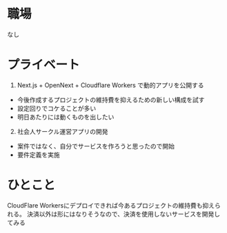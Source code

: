 # 職場
なし  

# プライベート
1. Next.js + OpenNext + Cloudflare Workers で動的アプリを公開する
 - 今後作成するプロジェクトの維持費を抑えるための新しい構成を試す
 - 設定回りでコケることが多い
 - 明日あたりには動くものを出したい
2. 社会人サークル運営アプリの開発
 - 案件ではなく、自分でサービスを作ろうと思ったので開始
 - 要件定義を実施

# ひとこと
CloudFlare Workersにデプロイできれば今あるプロジェクトの維持費も抑えられる。
決済以外は形にはなりそうなので、決済を使用しないサービスを開発してみる
